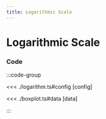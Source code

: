 ```yaml
---
title: Logarithmic Scale
---
```


# Logarithmic Scale

<script setup>
import {config} from './logarithm';
</script>

<BoxplotChart
  :options="config.options"
  :data="config.data"
/>

### Code

:::code-group

<<< ./logarithm.ts#config [config]

<<< ./boxplot.ts#data [data]

:::
